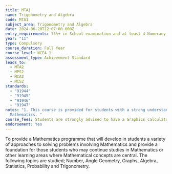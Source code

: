 ```yaml
---
title: MTA1
name: Trigonometry and Algebra
code: MTA1
subject_area: Trigonometry and Algebra
date: 2024-06-20T12:07:00.000Z
entry_requirements: 75%+ in School examination and at least 4 Numeracy Credits from Year 10
year: "11"
type: Compulsory
course_duration: Full Year
course_level: NCEA 1
assessment_type: Achievement Standard
leads_to:
  - MTA2
  - MPS2
  - MCA2
  - MCS2
standards:
  - "91944"
  - "91945"
  - "91946"
  - "91947"
notes: "1. This course is provided for students with a strong understanding of
  Mathematics. "
course_fees: Students are strongly advised to have a Graphics calculator for this course.
endorsement: Yes
---
```

To provide a Mathematics programme that will develop in students a variety of approaches to solving problems involving Mathematics and provide a foundation for those students who may continue studies in Mathematics or other learning areas where Mathematical concepts are central. The following topics are studied; Number, Angle Geometry, Graphs, Algebra, Statistics, Probability and Trigonometry.
